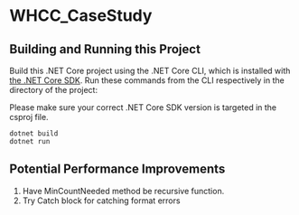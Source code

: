 # WHCC_CaseStudy

## Building and Running this Project

Build this .NET Core project using the .NET Core CLI, which is installed with [the .NET Core SDK](https://www.microsoft.com/net/download). Run
these commands from the CLI respectively in the directory of the project:

Please make sure your correct .NET Core SDK version is targeted in the csproj file.

```console
dotnet build
dotnet run
```

## Potential Performance Improvements

1) Have MinCountNeeded method be recursive function.
2) Try Catch block for catching format errors
